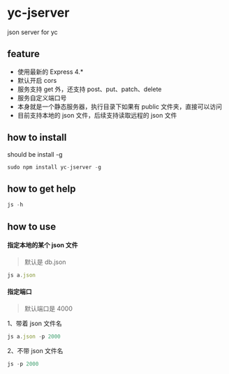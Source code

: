 # yc-jserver
json server for yc

## feature

* 使用最新的 Express 4.*
* 默认开启 cors
* 服务支持 get 外，还支持 post、put、patch、delete
* 服务自定义端口号
* 本身就是一个静态服务器，执行目录下如果有 public 文件夹，直接可以访问
* 目前支持本地的 json 文件，后续支持读取远程的 json 文件

## how to install

should be install -g

```javascript
sudo npm install yc-jserver -g
```

## how to get help

```javascript
js -h
```

## how to use

#### 指定本地的某个 json 文件

> 默认是 db.json

```javascript
js a.json
```

#### 指定端口

> 默认端口是 4000

1、带着 json 文件名

```javascript
js a.json -p 2000
```

2、不带 json 文件名


```javascript
js -p 2000
```